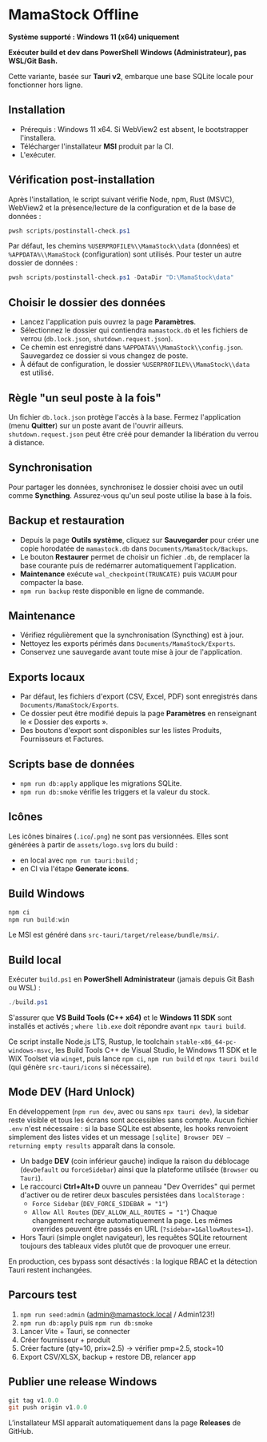 # MamaStock Offline

**Système supporté : Windows 11 (x64) uniquement**

**Exécuter build et dev dans PowerShell Windows (Administrateur), pas WSL/Git Bash.**

Cette variante, basée sur **Tauri v2**, embarque une base SQLite locale pour fonctionner hors ligne.

## Installation
- Prérequis : Windows 11 x64. Si WebView2 est absent, le bootstrapper l'installera.
- Télécharger l'installateur **MSI** produit par la CI.
- L'exécuter.

## Vérification post-installation
Après l'installation, le script suivant vérifie Node, npm, Rust (MSVC), WebView2 et la présence/lecture de la configuration et de la base de données :

```powershell
pwsh scripts/postinstall-check.ps1
```

Par défaut, les chemins `%USERPROFILE%\\MamaStock\\data` (données) et `%APPDATA%\\MamaStock` (configuration) sont utilisés. Pour tester un autre dossier de données :

```powershell
pwsh scripts/postinstall-check.ps1 -DataDir "D:\MamaStock\data"
```

## Choisir le dossier des données
- Lancez l'application puis ouvrez la page **Paramètres**.
- Sélectionnez le dossier qui contiendra `mamastock.db` et les fichiers de verrou (`db.lock.json`, `shutdown.request.json`).
- Ce chemin est enregistré dans `%APPDATA%\\MamaStock\\config.json`. Sauvegardez ce dossier si vous changez de poste.
- À défaut de configuration, le dossier `%USERPROFILE%\\MamaStock\\data` est utilisé.

## Règle "un seul poste à la fois"
Un fichier `db.lock.json` protège l'accès à la base. Fermez l'application (menu **Quitter**) sur un poste avant de l'ouvrir ailleurs.
`shutdown.request.json` peut être créé pour demander la libération du verrou à distance.

## Synchronisation
Pour partager les données, synchronisez le dossier choisi avec un outil comme **Syncthing**.
Assurez‑vous qu'un seul poste utilise la base à la fois.

## Backup et restauration
- Depuis la page **Outils système**, cliquez sur **Sauvegarder** pour créer une copie horodatée de `mamastock.db` dans `Documents/MamaStock/Backups`.
- Le bouton **Restaurer** permet de choisir un fichier `.db`, de remplacer la base courante puis de redémarrer automatiquement l'application.
- **Maintenance** exécute `wal_checkpoint(TRUNCATE)` puis `VACUUM` pour compacter la base.
- `npm run backup` reste disponible en ligne de commande.

## Maintenance
- Vérifiez régulièrement que la synchronisation (Syncthing) est à jour.
- Nettoyez les exports périmés dans `Documents/MamaStock/Exports`.
- Conservez une sauvegarde avant toute mise à jour de l'application.

## Exports locaux
- Par défaut, les fichiers d'export (CSV, Excel, PDF) sont enregistrés dans `Documents/MamaStock/Exports`.
- Ce dossier peut être modifié depuis la page **Paramètres** en renseignant le « Dossier des exports ».
- Des boutons d'export sont disponibles sur les listes Produits, Fournisseurs et Factures.

## Scripts base de données
- `npm run db:apply` applique les migrations SQLite.
- `npm run db:smoke` vérifie les triggers et la valeur du stock.

## Icônes
Les icônes binaires (`.ico`/`.png`) ne sont pas versionnées. Elles sont générées à partir de `assets/logo.svg` lors du build :

- en local avec `npm run tauri:build` ;
- en CI via l'étape **Generate icons**.
 
## Build Windows

```powershell
npm ci
npm run build:win
```

Le MSI est généré dans `src-tauri/target/release/bundle/msi/`.

## Build local
Exécuter `build.ps1` en **PowerShell Administrateur** (jamais depuis Git Bash ou WSL) :

```powershell
./build.ps1
```

S'assurer que **VS Build Tools (C++ x64)** et le **Windows 11 SDK** sont installés et activés ; `where lib.exe` doit répondre avant `npx tauri build`.

Ce script installe Node.js LTS, Rustup, le toolchain `stable-x86_64-pc-windows-msvc`, les Build Tools C++ de Visual Studio, le Windows 11 SDK et le WiX Toolset via `winget`, puis lance `npm ci`, `npm run build` et `npx tauri build` (qui génère `src-tauri/icons` si nécessaire).

## Mode DEV (Hard Unlock)

En développement (`npm run dev`, avec ou sans `npx tauri dev`), la sidebar reste visible et tous les écrans sont accessibles sans compte. Aucun fichier `.env` n'est nécessaire : si la base SQLite est absente, les hooks renvoient simplement des listes vides et un message `[sqlite] Browser DEV — returning empty results` apparaît dans la console.

- Un badge **DEV** (coin inférieur gauche) indique la raison du déblocage (`devDefault` ou `forceSidebar`) ainsi que la plateforme utilisée (`Browser` ou `Tauri`).
- Le raccourci **Ctrl+Alt+D** ouvre un panneau "Dev Overrides" qui permet d'activer ou de retirer deux bascules persistées dans `localStorage` :
  - `Force Sidebar` (`DEV_FORCE_SIDEBAR = "1"`)
  - `Allow All Routes` (`DEV_ALLOW_ALL_ROUTES = "1"`)
  Chaque changement recharge automatiquement la page. Les mêmes overrides peuvent être passés en URL (`?sidebar=1&allowRoutes=1`).
- Hors Tauri (simple onglet navigateur), les requêtes SQLite retournent toujours des tableaux vides plutôt que de provoquer une erreur.

En production, ces bypass sont désactivés : la logique RBAC et la détection Tauri restent inchangées.

## Parcours test

1. `npm run seed:admin` (admin@mamastock.local / Admin123!)
2. `npm run db:apply` puis `npm run db:smoke`
3. Lancer Vite + Tauri, se connecter
4. Créer fournisseur + produit
5. Créer facture (qty=10, prix=2.5) → vérifier pmp=2.5, stock=10
6. Export CSV/XLSX, backup + restore DB, relancer app

## Publier une release Windows
```powershell
git tag v1.0.0
git push origin v1.0.0
```
L’installateur MSI apparaît automatiquement dans la page **Releases** de GitHub.

